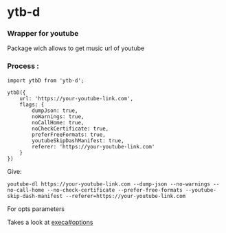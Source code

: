 # ytb-d

### Wrapper for youtube

Package wich allows to get music url of youtube

### Process : 

```
import ytbD from 'ytb-d';

ytbD({
    url: 'https://your-youtube-link.com',
    flags: {
        dumpJson: true,
        noWarnings: true,
        noCallHome: true,
        noCheckCertificate: true,
        preferFreeFormats: true,
        youtubeSkipDashManifest: true,
        referer: 'https://your-youtube-link.com'
    }
})

```

Give:

```
youtube-dl https://your-youtube-link.com --dump-json --no-warnings --no-call-home --no-check-certificate --prefer-free-formats --youtube-skip-dash-manifest --referer=https://your-youtube-link.com

```

For opts parameters

Takes a look at [execa#options](https://github.com/sindresorhus/execa#options)